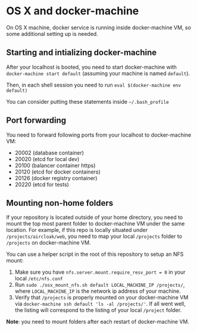 # OS X and docker-machine

On OS X machine, docker service is running inside docker-machine VM, so some additional setting up is needed.

## Starting and intializing docker-machine

After your localhost is booted, you need to start docker-machine with `docker-machine start default` (assuming your machine is named `default`).

Then, in each shell session you need to run `eval $(docker-machine env default)`

You can consider putting these statements inside `~/.bash_profile`

## Port forwarding

You need to forward following ports from your localhost to docker-machine VM:

- 20002 (database container)
- 20020 (etcd for local dev)
- 20100 (balancer container https)
- 20120 (etcd for docker containers)
- 20126 (docker registry container)
- 20220 (etcd for tests)

## Mounting non-home folders

If your repository is located outside of your home directory, you need to mount the top most
parent folder to docker-machine VM under the same location. For example, if this repo is locally situated under
`/projects/aircloak/web`, you need to map your local `/projects` folder to `/projects` on docker-machine VM.

You can use a helper script in the root of this repository to setup an NFS mount:

1. Make sure you have `nfs.server.mount.require_resv_port = 0` in your local `/etc/nfs.conf`
2. Run `sudo ./osx_mount_nfs.sh default LOCAL_MACHINE_IP /projects/`, where `LOCAL_MACHINE_IP` is the network ip address of your machine.
3. Verify that `/projects` is properly mounted on your docker-machine VM via `docker-machine ssh default 'ls -al /projects/'`. If all went well, the listing will correspond to the listing of your local `/project` folder.

__Note__: you need to mount folders after each restart of docker-machine VM.
